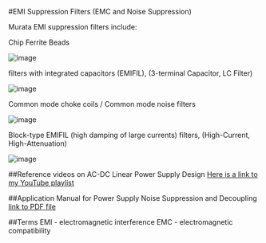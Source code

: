 #EMI Suppression Filters (EMC and Noise Suppression)

Murata EMI suppression filters include:

Chip Ferrite Beads

![image](http://www.murata.com/~/media/webrenewal/products/emc/emifil/bl/bl_img0001.ashx?h=182&la=en-GB&mw=320&w=288)

filters with integrated capacitors (EMIFIL), (3-terminal Capacitor, LC Filter)

![image](http://www.murata.com/~/media/webrenewal/products/emc/emifil/chip/chip_img0001.ashx?h=182&la=en-GB&mw=320&w=288)

Common mode choke coils / Common mode noise filters

![image](http://www.murata.com/~/media/webrenewal/products/emc/emifil/dlpl/dlpl_img0001.ashx?h=182&la=en-GB&mw=320&w=288)

Block-type EMIFIL (high damping of large currents) filters, (High-Current, High-Attenuation)

![image](http://www.murata.com/~/media/webrenewal/products/emc/emifil/bnx/bnx_img0001.ashx?h=182&la=en-GB&mw=320&w=288)


##Reference videos on AC-DC Linear Power Supply Design
[Here is a link to my YouTube playlist](https://www.youtube.com/playlist?list=PLMpjl7paUMqXxPMVgORuvvcOJXnaE_pM4)

##Application Manual for Power Supply Noise Suppression and Decoupling
[link to PDF file](https://github.com/rootscript/audio-dump/blob/master/Murata/c39e.pdf)

##Terms
EMI - electromagnetic interference
EMC - electromagnetic compatibility